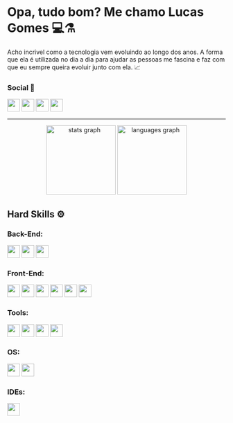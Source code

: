 # Opa, tudo bom? Me chamo Lucas Gomes 💻⚗️

Acho incrivel como a tecnologia vem evoluindo ao longo dos anos. A forma que ela é utilizada no dia a dia para ajudar as pessoas me fascina e faz com que eu sempre queira evoluir junto com ela. 📈

### Social 🚀
<div>
  
  <a href="https://www.x.com/lucasdocrocs/"> <img height="29px" src="https://img.shields.io/badge/X-1DA1F2?logo=x&logoColor=white"></a>
  <a href="https://www.linkedin.com/in/lucashito/"> <img height="29px" src="https://img.shields.io/badge/LinkedIn-0A66C2?logo=linkedin&logoColor=white"></a>
  <a href="mailto:lukashitoh@outlook.com"> <img height="29px" src="https://img.shields.io/badge/Outlook-0078D4?logo=microsoft-outlook&logoColor=white"></a>
  <a href="https://www.instagram.com/lucasdocrocs/"> <img height="29px" src="https://img.shields.io/badge/Instagram-E4405F?logo=instagram&logoColor=white"></a>
  
</div>

***

<div align="center">
  <img src="https://github-readme-stats.vercel.app/api?username=h1toh&hide_title=false&rank_icon=github&hide_rank=false&show_icons=true&include_all_commits=true&count_private=true&disable_animations=false&theme=blue_navy&locale=en&hide_border=false" height="160" alt="stats graph"  />
  <img src="https://github-readme-stats.vercel.app/api/top-langs?username=h1toh&locale=en&hide_title=false&layout=compact&card_width=320&langs_count=5&theme=blue_navy&hide_border=false&cache_seconds=1" height="160" alt="languages graph"  />
</div>

## Hard Skills ⚙
### Back-End:
<div>
  <img height="29px" src="https://img.shields.io/badge/Python-blue?logo=python&logoColor=white">
  <img height="29px" src="https://img.shields.io/badge/Node.js-brightgreen?logo=node.js&logoColor=white">
  <img height="29px" src="https://img.shields.io/badge/Express-000000?logo=express&logoColor=white">
</div>

### Front-End:
<div>
  <img height="29px" src="https://img.shields.io/badge/React-61DAFB?logo=react&logoColor=white">
  <img height="29px" src="https://img.shields.io/badge/Vite-646CFF?logo=vite&logoColor=white">
  <img height="29px" src="https://img.shields.io/badge/TypeScript-3178C6?logo=typescript&logoColor=white">
  <img height="29px" src="https://img.shields.io/badge/JavaScript-F7DF1E?logo=javascript&logoColor=black">
  <img height="29px" src="https://img.shields.io/badge/HTML-E34F26?logo=html5&logoColor=white">
  <img height="29px" src="https://img.shields.io/badge/CSS-1572B6?logo=css3&logoColor=white">
</div>

### Tools:
<div>
  <img height="29px" src="https://img.shields.io/badge/Git-F05032?logo=git&logoColor=white">
  <img height="29px" src="https://img.shields.io/badge/GitHub-181717?logo=github&logoColor=white">
  <img height="29px" src="https://img.shields.io/badge/Postman-FF6C37?logo=postman&logoColor=white">
  <img height="29px" src="https://img.shields.io/badge/Discord-7289DA?logo=discord&logoColor=white">
</div>

### OS:
<div>
  <img height="29px" src="https://img.shields.io/badge/Windows_10-0078D6?logo=windows&logoColor=white">
  <img height="29px" src="https://img.shields.io/badge/Arch_Linux-1793D1?logo=arch-linux&logoColor=white">
</div>

### IDEs: 
<div>
  <img height="29px" src="https://img.shields.io/badge/Visual_Studio_Code-007ACC?logo=visual-studio-code&logoColor=white">